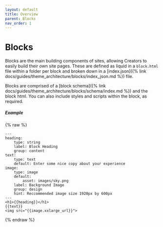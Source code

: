 ```yaml
---
layout: default
title: Overview
parent: Blocks
nav_order: 1
---
```


# Blocks

Blocks are the main building components of sites, allowing Creators to easily build their own site pages. These are defined as liquid in a `block.html` file within a folder per block and broken down in a [index.json]({% link docs/guides/theme_architecture/blocks/index_json.md %}) file.

Blocks are comprised of a [block schema]({% link docs/guides/theme_architecture/blocks/schema/index.md %}) and the block html. You can also include styles and scripts within the block, as required.

##### Example
{% raw %}
```
---
heading:
    type: string
    label: Block Heading
    group: content
text:
    type: text
    default: Enter some nice copy about your experience
image:
    type: image
    default:
        asset: images/sky.png
    label: Background Image
    group: design
    hint: Reccommended image size 1920px by 600px
---
<h1>{{heading}}</h1>
{{text}}
<img src="{{image.xxlarge_url}}">
```
{% endraw %}